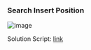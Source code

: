 <h3> Search Insert Position</h3>

![image](https://github.com/h4ckyou/h4ckyou.github.io/assets/127159644/f5badda6-2164-4854-9abb-a8a61461135a)

Solution Script: [link](https://github.com/h4ckyou/h4ckyou.github.io/blob/main/posts/programming/Leetcode/Search%20Insert%20Position/solve.py)
